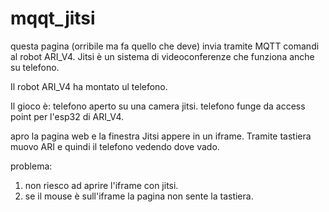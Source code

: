 # mqqt_jitsi

questa pagina (orribile ma fa quello che deve) invia tramite MQTT comandi al robot ARI_V4.
Jitsi è un sistema di videoconferenze che funziona anche su telefono.

Il robot ARI_V4 ha montato ul telefono.

Il gioco è:
telefono aperto su una camera jitsi.
telefono funge da access point per l'esp32 di ARI_V4.

apro la pagina web e la finestra Jitsi appere in un iframe.
Tramite tastiera muovo ARI e quindi il telefono vedendo dove vado.

problema: 
1) non riesco ad aprire l'iframe con jitsi.
2) se il mouse è sull'iframe la pagina non sente la tastiera.

